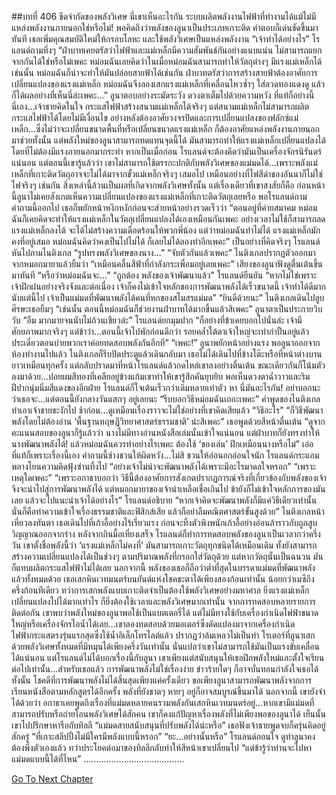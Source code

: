 ##บทที่ 406 ขีดจำกัดของพลังวิเศษ
นี่เขาเห็นอะไรกัน ระบบผลิตพลังงานไฟฟ้าที่ทำงานได้แม้ไม่มีแหล่งพลังงานภายนอกใช่หรือไม่!
พอคิดถึงว่าพลังของลูนาเป็นประเภทเกาะติด คำตอบก็เด่นชัดขึ้นมาทันที เธอเพิ่มคุณสมบัติใหม่ให้กรอบโลหะ และใช้พลังวิเศษเป็นแหล่งพลังงาน
“เจ้าทำได้อย่างไร” โรแลนด์ถามทึ่งๆ
“ฝ่าบาทเคยตรัสว่าไฟฟ้าและแม่เหล็กมีความสัมพันธ์กันอย่างแนบแน่น ไม่สามารถแยกจากกันได้ใช่หรือไม่เพคะ หม่อมฉันเลยคิดว่าในเมื่อหม่อมฉันสามารถทำให้วัตถุต่างๆ มีแรงแม่เหล็กได้ เช่นนั้น หม่อมฉันก็น่าจะทำให้มันปล่อยสายฟ้าได้เช่นกัน ฝ่าบาทตรัสว่าการสร้างสายฟ้าต้องอาศัยการเปลี่ยนแปลงของแรงแม่เหล็ก หม่อมฉันจึงลองเสกแรงแม่เหล็กที่เคลื่อนไหวซ้ำๆ ใส่ลวดทองแดงดู แล้วก็ได้ผลอย่างที่เห็นนี่ล่ะเพคะ...” ลูนาตอบอย่างระมัดระวัง ดวงตาเต็มไปด้วยความหวัง
ที่แท้ก็อย่างนี้นี่เอง...เจ้าชายคิดในใจ กระแสไฟฟ้าสร้างสนามแม่เหล็กได้จริงๆ แต่สนามแม่เหล็กไม่สามารถผลิตกระแสไฟฟ้าได้โดยไม่มีเงื่อนไข อย่างหลังต้องอาศัยวงจรปิดและการเปลี่ยนแปลงของฟลักซ์แม่เหล็ก...ซึ่งไม่ว่าจะเปลี่ยนขนาดพื้นที่หรือเปลี่ยนขนาดแรงแม่เหล็ก ก็ต้องอาศัยแหล่งพลังงานภายนอกมาช่วยทั้งนั้น
แต่พลังใหม่ของลูนาสามารถทดแทนจุดนี้ได้ มันสามารถทำให้แรงแม่เหล็กเปลี่ยนแปลงได้โดยที่ไม่ต้องมีแรงภายนอกมากระทำ หากเป็นเมื่อก่อน โรแลนด์จะต้องคิดว่ามันเป็นเครื่องจักรนิรันดร์แน่นอน แต่ตอนนี้เขารู้แล้วว่า เขาไม่สามารถใช้ตรรกะปกติกับพลังวิเศษของแม่มดได้...เพราะพลังแม่เหล็กที่เกาะติดวัตถุอาจจะไม่ได้มาจากขั้วแม่เหล็กจริงๆ เสมอไป เหมือนอย่างที่ไฟสีดำของอันนาก็ไม่ใช่ไฟจริงๆ เช่นกัน
สิ่งเหล่านี้ล้วนเป็นผลที่เกิดจากพลังวิเศษทั้งนั้น
แต่เรื่องเดียวที่เขาสงสัยก็คือ ก่อนหน้านี้ลูนาไม่เคยสังเกตเห็นความเปลี่ยนแปลงของแรงแม่เหล็กที่เกาะติดวัตถุเลยหรือ
พอโรแลนด์ถามคำถามนี้ออกไป เธอก็พยักหน้าหงึกหงักก่อนจะส่ายหน้าอย่างรวดเร็วว่า “ตอนอยู่ที่ค่ายสมาคม หม่อมฉันก็เคยคิดจะทำให้แรงแม่เหล็กในวัตถุเปลี่ยนแปลงได้เองเหมือนกันเพคะ อย่างเวลาไม่ใช้ก็สามารถลดแรงแม่เหล็กลงได้ จะได้ไม่สร้างความเดือดร้อนให้พวกพี่น้อง แต่ว่าหม่อมฉันทำไม่ได้ แรงแม่เหล็กมักคงที่อยู่เสมอ หม่อมฉันคิดว่าคงเป็นไปไม่ได้ ก็เลยไม่ได้ลองทำอีกเพคะ”
เป็นอย่างที่คิดจริงๆ โรแลนด์หันไปถามไนติงเกล “รูปทรงพลังวิเศษของนาง...”
“จับตัวกันแล้วเพคะ” ไนติงเกลปรากฎตัวออกมาจากหมอกมายาแล้วยิ้มว่า “เหมือนคลื่นสีฟ้าที่กำลังกระเพื่อมอยู่เลยเพคะ”
เสียงของลูนาฟังดูตื่นเต้นขึ้นมาทันที “หรือว่าหม่อมฉันจะ...”
“ถูกต้อง พลังของเจ้าพัฒนาแล้ว” โรแลนด์ยืนยัน “หากไม่ใช่เพราะเจ้าฝึกฝนอย่างจริงจังและต่อเนื่อง เจ้าก็คงไม่เข้าใจหลักของการพัฒนาพลังได้เร็วขนาดนี้ เจ้าทำได้ดีมาก นับแต่นี้ไป เจ้าเป็นแม่มดที่พัฒนาพลังได้คนที่หกของสโมสรแม่มด”
“ยินดีด้วยนะ” ไนติงเกลเดินไปลูบศีรษะเธอยิ้มๆ
“เช่นนั้น ตอนนี้หม่อมฉันก็ช่วยงานฝ่าบาทได้มากขึ้นแล้วสิเพคะ” ลูนาตาเป็นประกายวิบวับ
“อืม มากมายจนนับไม่ถ้วนเชียวล่ะ” โรแลนด์ยกมุมปาก “ก็อย่างที่ข้าเคยบอกไปนั่นล่ะ เจ้ามีศักยภาพมากจริงๆ แต่ข้าว่า...ตอนนี้เจ้าไปพักก่อนดีกว่า รอยคล้ำใต้ตาเจ้าใหญ่จะเท่ากำปั้นอยู่แล้ว ประเดี๋ยวตอนบ่ายพวกเราค่อยทดสอบพลังกันอีกที”
“เพคะ!” ลูนาพยักหน้าอย่างแรง
พอลูนาออกจากห้องทำงานไปแล้ว ไนติงเกลก็รีบปิดประตูแล้วเดินกลับมา เธอไม่ได้เดินไปที่ข้างโต๊ะหรือที่หน้าต่างบานยาวเหมือนทุกครั้ง แต่กลับปราดมาที่หน้าโรแลนด์แล้วกดไหล่เขาลงอย่างตื่นเต้น ขณะเดียวกันก็โน้มตัวลงมาด้วย...ปอยผมสีทองที่เคลียอยู่ข้างแก้มเขาทำให้เขารู้สึกคันยุบยิบ พอเห็นดวงตาฉ่ำวาวและริมฝีปากนุ่มนิ่มสีแดงของอีกฝ่าย โรแลนด์ก็ใจเต้นเร็วกว่าเดิมหลายเท่าตัว
หา นี่มันอะไรกัน! อย่าบอกนะว่าเธอจะ...แต่ตอนนี้ยังกลางวันแสกๆ อยู่เลยนะ
“รีบบอกวิธีหม่อมฉันเถอะเพคะ” คำพูดของไนติงเกลทำเอาเจ้าชายชะงักไป ช้าก่อน…ดูเหมือนเรื่องราวจะไม่ใช่อย่างที่เขาคิดเสียแล้ว
“วิธีอะไร”
“ก็วิธีพัฒนาพลังโดยไม่ต้องอ่าน ‘พื้นฐานทฤษฎีวิทยาศาสตร์ธรรมชาติ’ น่ะสิเพคะ” เธอพูดด้วยสีหน้าตื่นเต้น “ดูจากคะแนนสอบของลูนาก็รู้แล้วว่า นางไม่มีทางอ่านหนังสือเล่มนั้นเข้าใจแน่นอน แต่ฝ่าบาทก็ยังทรงทำให้นางพัฒนาพลังได้! แล้วหม่อมฉันควรทำอย่างไรเพคะ ต้องใช้ ‘ของเล่น’ ฝึกเหมือนนางหรือไม่”
เอ่อ ที่แท้ก็เพราะเรื่องนี้เอง คำถามนี้ช่างชวนให้ผิดหวัง...ไม่สิ ชวนให้อ่อนอกอ่อนใจนัก โรแลนด์กระแอมพลางโยนความคิดฟุ้งซ่านทิ้งไป “อย่างเจ้าไม่น่าจะพัฒนาพลังได้เพราะมีอะไรมาดลใจหรอก”
“เพราะเหตุใดเพคะ”
“เพราะอกาธาบอกว่า วิธีนี้ต้องอาศัยการสังเกตปรากฏการณ์จริงที่เกี่ยวข้องกับพลังของเจ้า จึงจะนำไปสู่การพัฒนาพลังได้ แต่หมอกมายาของเจ้าน่าเหลือเชื่อเกินไป ข้ายังก็ไม่เข้าใจหลักการของมันเลย แล้วจะไปแนะนำเจ้าได้อย่างไร” โรแลนด์อธิบาย “หากเจ้าคิดจะพัฒนาพลังก็มีแค่วิธีเดียวเท่านั้น นั่นก็คือทำความเข้าใจเรื่องธรรมชาติและฟิสิกส์เสีย แล้วก็อย่าลืมคณิตศาสตร์ขั้นสูงด้วย”
ไนติงเกลหน้าเหี่ยวลงทันตา เธอเดินไปที่เก้าอี้อย่างไร้เรี่ยวแรง ก่อนจะทิ้งตัวพิงพนักเก้าอี้อย่างอ่อนล้าราวกับถูกสูบวิญญาณออกจากร่าง
หลังจากกินมื้อเที่ยงเสร็จ โรแลนด์ก็ทำการทดสอบพลังของลูนาเป็นเวลากว่าครึ่งวัน
เขาตั้งชื่อพลังนี้ว่า ‘แรงแม่เหล็กไม่คงที่’ มันสามารถเกาะวัตถุทุกชนิดได้เหมือนเดิม ทั้งยังสามารถสร้างความเปลี่ยนแปลงได้เป็นช่วงๆ ตามปริมาณพลังที่กรอกใส่วัตถุด้วย แต่หากวัตถุนั้นเป็นฉนวน มันก็แทบผลิตกระแสไฟฟ้าไม่ได้เลย
นอกจากนี้ พลังของเธอก็ถือว่าต่ำที่สุดในบรรดาแม่มดที่พัฒนาพลังแล้วทั้งหมดด้วย เธอเสกหินเวทมนตร์บนยันต์แห่งโชคชะตาได้เพียงสองก้อนเท่านั้น น้อยกว่าเมซีถึงครึ่งก้อนทีเดียว ทว่าการเสกพลังแบบเกาะติดจำเป็นต้องใช้พลังวิเศษอย่างมหาศาล ยิ่งแรงแม่เหล็กเปลี่ยนแปลงไปได้มากเท่าไร ก็ยิ่งต้องใช้เวลาและพลังวิเศษมากเท่านั้น จากการทดสอบหลายรายการติดต่อกัน เขาพบว่าพลังใหม่ของลูนาพอใช้เป็นแบตเตอรี่ได้ แต่ไม่มีทางใช้กับเครื่องกำเนิดไฟฟ้าขนาดใหญ่หรือเครื่องจักรไอน้ำได้เลย...เขาลองทดสอบด้วยมอเตอร์ซึ่งดัดแปลงมาจากเครื่องกำเนิดไฟฟ้ากระแสตรงรุ่นแรกสุดซึ่งใช้น้ำอิเล็กโทรไลต์แล้ว ปรากฏว่าล้มเหลวไม่เป็นท่า โรเตอร์ที่ลูนาเสกด้วยพลังวิเศษทั้งหมดที่มีหมุนได้เพียงครึ่งวันเท่านั้น นั่นแปลว่าเขาไม่สามารถใช้มันเป็นแรงขับเคลื่อนได้แน่นอน
แต่โรแลนด์ไม่ได้บอกเรื่องนี้กับลูนา เขาเพียงแต่สนับสนุนให้เธอฝึกพลังใหม่และตั้งใจเรียนต่อไปเท่านั้น...สำหรับเธอแล้ว การพัฒนาพลังไม่ใช่เรื่องง่าย ข่าวร้ายใดๆ ก็อาจบั่นทอนกำลังใจเธอได้ทั้งนั้น
โชคดีที่การพัฒนาพลังไม่ได้สิ้นสุดเพียงแค่ครั้งเดียว ขอเพียงลูนาสามารถพัฒนาพลังจากการเรียนหนังสือตามหลักสูตรได้อีกครั้ง พลังที่ยังขาดๆ หายๆ อยู่ก็อาจสมบูรณ์ขึ้นมาได้
นอกจากนี้ เขายังจำได้ด้วยว่า อกาธาเคยพูดถึงเรื่องที่แม่มดหลายคนรวมพลังกันเสกหินเวทมนตร์อยู่...หากเขามีแม่มดที่สามารถปรับหรือถ่ายโอนพลังวิเศษได้สักคน เขาก็คงแก้ปัญหาเรื่องพลังที่ไม่เพียงพอของลูนาได้
เย็นนั้น เขาไปปรึกษาหารือกับทิลลี
“แม่มดสายสนับสนุนที่ปรับพลังได้น่ะหรือ” เธอฟังเจ้าชายพูดจบก็ครุ่นคิดอยู่สักครู่ “ที่เกาะสลีปปิ้งไม่มีใครมีพลังแบบนี้หรอก”
“ยะ...อย่างนั้นหรือ” โรแลนด์ถอนใจ ดูท่าลูนาคงต้องพึ่งตัวเองแล้ว
ทว่าประโยคต่อมาของทิลลีกลับทำให้สีหน้าเขาเปลี่ยนไป “แต่ข้ารู้ว่าท่านจะไปหาแม่มดแบบนี้ได้ที่ไหน”
………………………………….




[Go To Next Chapter]( ./319.md)